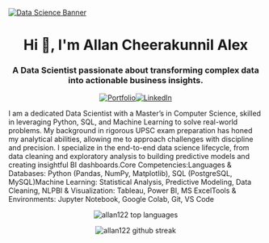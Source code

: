 <a href="https://allan-alex-ds-portfolio.vercel.app/" target="_blank"><img src="https://nielseniq.com/wp-content/uploads/sites/4/2021/02/data-science-icon-animation-banner-clockwise-4.gif" alt="Data Science Banner"></a><h1 align="center">Hi 👋, I'm Allan Cheerakunnil Alex</h1><h3 align="center">A Data Scientist passionate about transforming complex data into actionable business insights.</h3><p align="center"><a href="https://allan-alex-ds-portfolio.vercel.app/" target="_blank"><img src="https://www.google.com/search?q=https://img.shields.io/badge/Portfolio-20232A%3Fstyle%3Dfor-the-badge%26logo%3Dvercel%26logoColor%3Dwhite" alt="Portfolio"/></a><a href="https://www.google.com/search?q=https://www.linkedin.com/in/allan-cheerakunnil-alex-b65593175/" target="_blank"><img src="https://www.google.com/search?q=https://img.shields.io/badge/LinkedIn-0077B5%3Fstyle%3Dfor-the-badge%26logo%3Dlinkedin%26logoColor%3Dwhite" alt="LinkedIn"/></a></p>I am a dedicated Data Scientist with a Master’s in Computer Science, skilled in leveraging Python, SQL, and Machine Learning to solve real-world problems. My background in rigorous UPSC exam preparation has honed my analytical abilities, allowing me to approach challenges with discipline and precision. I specialize in the end-to-end data science lifecycle, from data cleaning and exploratory analysis to building predictive models and creating insightful BI dashboards.Core Competencies:Languages & Databases: Python (Pandas, NumPy, Matplotlib), SQL (PostgreSQL, MySQL)Machine Learning: Statistical Analysis, Predictive Modeling, Data Cleaning, NLPBI & Visualization: Tableau, Power BI, MS ExcelTools & Environments: Jupyter Notebook, Google Colab, Git, VS Code<p align="center"><img src="https://www.google.com/search?q=https://github-readme-stats.vercel.app/api/top-langs%3Fusername%3Dallan122%26show_icons%3Dtrue%26locale%3Den%26layout%3Dcompact%26theme%3Ddark" alt="allan122 top languages" /></p><p align="center"><img src="https://www.google.com/search?q=https://github-readme-streak-stats.herokuapp.com/%3Fuser%3Dallan122%26theme%3Ddark" alt="allan122 github streak" /></p>
